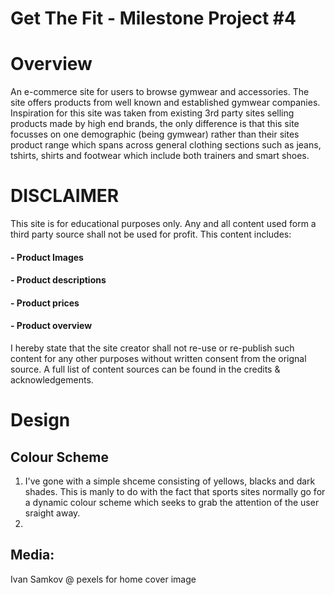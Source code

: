 # Get The Fit - Milestone Project #4


# Overview
An e-commerce site for users to browse gymwear and accessories. The site offers products from well known and established gymwear companies. Inspiration for this site was taken from existing 3rd party sites selling products made by high end brands, the only difference is that this site focusses on one demographic (being gymwear) rather than their sites product range which spans across general clothing sections such as jeans, tshirts, shirts and footwear which include both trainers and smart shoes.

# DISCLAIMER

This site is for educational purposes only. Any and all content used form a third party source shall not be used for profit. This content includes:

#### - Product Images
#### - Product descriptions
#### - Product prices
#### - Product overview

I hereby state that the site creator shall not re-use or re-publish such content for any other purposes without written consent from the orignal source. A full list of content sources can be found in the credits & acknowledgements.

# Design
## Colour Scheme
1. I've gone with a simple shceme consisting of yellows, blacks and dark shades. This is manly to do with the fact that sports sites normally go for a dynamic colour scheme which seeks to grab the attention of the user sraight away.
2. 





## Media:
Ivan Samkov @ pexels for home cover image